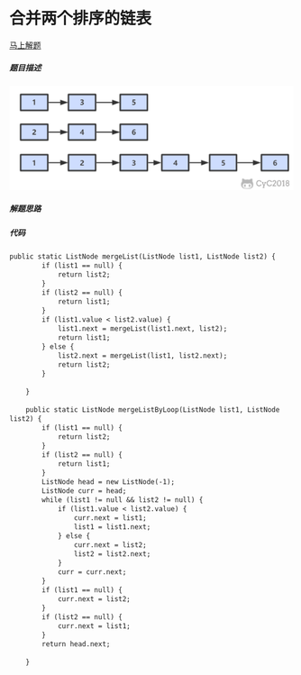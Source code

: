 合并两个排序的链表
====
[马上解题](https://www.nowcoder.com/practice/d8b6b4358f774294a89de2a6ac4d9337?tpId=13&tqId=11169&tPage=1&rp=1&ru=/ta/coding-interviews&qru=/ta/coding-interviews/question-ranking)

##### 题目描述   
![合并两个排序的链表](/doc/algorithm/pic/合并两个排序的链表题目描述.png)

##### 解题思路

##### 代码
```
public static ListNode mergeList(ListNode list1, ListNode list2) {
        if (list1 == null) {
            return list2;
        }
        if (list2 == null) {
            return list1;
        }
        if (list1.value < list2.value) {
            list1.next = mergeList(list1.next, list2);
            return list1;
        } else {
            list2.next = mergeList(list1, list2.next);
            return list2;
        }

    }

    public static ListNode mergeListByLoop(ListNode list1, ListNode list2) {
        if (list1 == null) {
            return list2;
        }
        if (list2 == null) {
            return list1;
        }
        ListNode head = new ListNode(-1);
        ListNode curr = head;
        while (list1 != null && list2 != null) {
            if (list1.value < list2.value) {
                curr.next = list1;
                list1 = list1.next;
            } else {
                curr.next = list2;
                list2 = list2.next;
            }
            curr = curr.next;
        }
        if (list1 == null) {
            curr.next = list2;
        }
        if (list2 == null) {
            curr.next = list1;
        }
        return head.next;

    }
```
